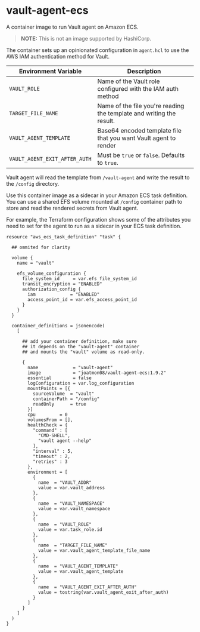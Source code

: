# vault-agent-ecs

A container image to run Vault agent on Amazon ECS.

> **NOTE:** This is not an image supported by HashiCorp.

The container sets up an opinionated configuration in `agent.hcl` to use
the AWS IAM authentication method for Vault.

| Environment Variable | Description |
| --- | --- |
| `VAULT_ROLE` | Name of the Vault role configured with the IAM auth method |
| `TARGET_FILE_NAME` | Name of the file you're reading the template and writing the result. |
| `VAULT_AGENT_TEMPLATE` | Base64 encoded template file that you want Vault agent to render |
| `VAULT_AGENT_EXIT_AFTER_AUTH` | Must be `true` or `false`. Defaults to `true`. |

Vault agent will read the template from `/vault-agent` and write the
result to the `/config` directory.

Use this container image as a sidecar in your Amazon ECS task definition. 
You can use a shared EFS volume mounted at `/config` container path to store
and read the rendered secrets from Vault agent.

For example, the Terraform configuration shows some of the attributes you need
to set for the agent to run as a sidecar in your ECS task definition.

```hcl
resource "aws_ecs_task_definition" "task" {

  ## ommited for clarity
 
  volume {
    name = "vault"

    efs_volume_configuration {
      file_system_id     = var.efs_file_system_id
      transit_encryption = "ENABLED"
      authorization_config {
        iam             = "ENABLED"
        access_point_id = var.efs_access_point_id
      }
    }
  }

  container_definitions = jsonencode(
    [
      
      ## add your container definition, make sure
      ## it depends on the "vault-agent" container
      ## and mounts the "vault" volume as read-only.
    
      {
        name             = "vault-agent"
        image            = "joatmon08/vault-agent-ecs:1.9.2"
        essential        = false
        logConfiguration = var.log_configuration
        mountPoints = [{
          sourceVolume  = "vault"
          containerPath = "/config"
          readOnly      = true
        }]
        cpu         = 0
        volumesFrom = [],
        healthCheck = {
          "command" : [
            "CMD-SHELL",
            "vault agent --help"
          ],
          "interval" : 5,
          "timeout" : 2,
          "retries" : 3
        },
        environment = [
          {
            name  = "VAULT_ADDR"
            value = var.vault_address
          },
          {
            name  = "VAULT_NAMESPACE"
            value = var.vault_namespace
          },
          {
            name  = "VAULT_ROLE"
            value = var.task_role.id
          },
          {
            name  = "TARGET_FILE_NAME"
            value = var.vault_agent_template_file_name
          },
          {
            name  = "VAULT_AGENT_TEMPLATE"
            value = var.vault_agent_template
          },
          {
            name  = "VAULT_AGENT_EXIT_AFTER_AUTH"
            value = tostring(var.vault_agent_exit_after_auth)
          }
        ]
      }
    ]
  )
}
```
